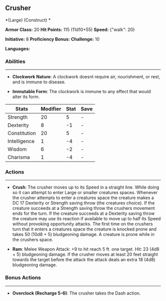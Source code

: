 ## Crusher
*(Large) (Construct) *

**Armor Class:** 20
**Hit Points:** 115 (11d10+55)
**Speed:** {"walk": 20}

**Initiative:** 8
**Proficiency Bonus:**
**Challenge:** 10

**Languages:** 

### Abilities
 --- 
- **Clockwork Nature**: A clockwork doesnt require air, nourishment, or rest, and is immune to disease.

- **Immutable Form**: The clockwork is immune to any effect that would alter its form.



| Stats | Modifier | Stat | Save
| ---- | ---- | ---- | ---- |
| Strength | 20 | 5 | - |
| Dexterity | 8 | -1 | - |
| Constitution | 20 | 5 | - |
| Intelligence | 1 | -4 | - |
| Wisdom | 6 | -2 | - |
| Charisma | 1 | -4 | - |

### Actions
 --- 
- **Crush**: The crusher moves up to its Speed in a straight line. While doing so  it can attempt to enter Large or smaller creatures spaces. Whenever the crusher attempts to enter a creatures space  the creature makes a DC 17 Dexterity or Strength saving throw (the creatures choice). If the creature succeeds at a Strength saving throw  the crushers movement ends for the turn. If the creature succeeds at a Dexterity saving throw  the creature may use its reaction  if available  to move up to half its Speed without provoking opportunity attacks. The first time on the crushers turn that it enters a creatures space  the creature is knocked prone and takes 50 (10d8 + 5) bludgeoning damage. A creature is prone while in the crushers space.

- **Ram**: Melee Weapon Attack: +9 to hit  reach 5 ft.  one target. Hit: 23 (4d8 + 5) bludgeoning damage. If the crusher moves at least 20 feet straight towards the target before the attack  the attack deals an extra 18 (4d8) bludgeoning damage.

### Bonus Actions
 --- 
- **Overclock (Recharge 5-6)**: The crusher takes the Dash action.

